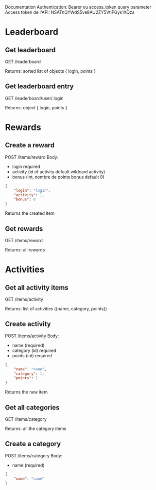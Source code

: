 Documentation
Authentication:
Bearer ou access_token query parameter
Access token de l'API: NSATnQYWdS5ve8AU2ZY5VtiFGys1XQza

# Leaderboard

## Get leaderboard

GET /leaderboard

Returns: sorted list of objects { login, points }

## Get leaderboard entry

GET /leaderboard/user/:login

Returns: object { login, points }

# Rewards

## Create a reward

POST /items/reward
Body:

-   login required
-   activity (id of activity default wildcard activity)
-   bonus (int, nombre de points bonus default 0)

```json
{
    "login": "login",
    "activity": 1,
    "bonus": 0
}
```

Returns the created item

## Get rewards

GET /items/reward

Returns: all rewards

# Activities

## Get all activity items

GET /items/activity

Returns: list of activities ({name, category, points})

## Create activity

POST /items/activity
Body:

-   name (required)
-   category (id) required
-   points (int) required

```json
{
    "name": "name",
    "category": 1,
    "points": 1
}
```

Returns the new item

## Get all categories

GET /items/category

Returns: all the category items

## Create a category

POST /items/category
Body:

-   name (required)

```json
{
    "name": "name"
}
```
